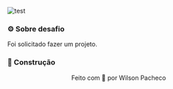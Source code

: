 ![test](https://th.bing.com/th/id/R.2f67d03c6b6baa8e574825647d97fa4c?rik=Kxhc1PWENwZpYg&riu=http%3a%2f%2fwww.solocodigoweb.com%2fwp-content%2fuploads%2f2020%2f01%2foracle_pl_sql.jpg&ehk=elPDGRliZHUbPekK4x6bj29FIMK3kgA1bbTt8t13Dxs%3d&risl=&pid=ImgRaw&r=0)

### ⚙️ Sobre desafio
Foi solicitado fazer um projeto.

### 🧪 Construção


<p align="center">
Feito com 💛 por Wilson Pacheco
</p>

